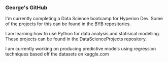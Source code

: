 ### George's GitHub

I'm currently completing a Data Science bootcamp for Hyperion Dev. Some of the projects for this can be found in the BYB repositories.

I am learning how to use Python for data analysis and statisical modelling. These projects can be found in the DataScienceProjects repository.

I am currently working on producing predictive models using regression techniques based off the datasets on kaggle.com
